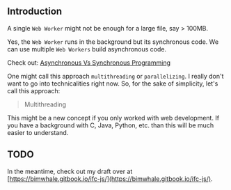 ## Introduction

A single `Web Worker` might not be enough for a large file, say > 100MB.

Yes, the `Web Worker` runs in the background but its synchronous code.
We can use multiple `Web Workers` build asynchronous code.

Check out: [Asynchronous Vs Synchronous Programming](https://www.youtube.com/watch?v=Kpn2ajSa92c)

One might call this approach `multithreading` or `parallelizing`.
I really don't want to go into technicalities right now.
So, for the sake of simplicity, let's call this approach:

> Multithreading

This might be a new concept if you only worked with web development.
If you have a background with C, Java, Python, etc. than this will be much easier to understand.

## TODO

In the meantime, check out my draft over at [https://bimwhale.gitbook.io/ifc-js/](https://bimwhale.gitbook.io/ifc-js/).
